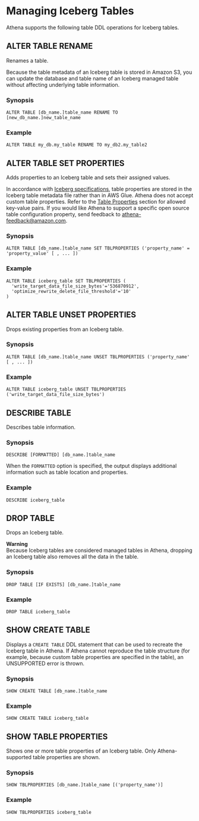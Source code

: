 # Managing Iceberg Tables<a name="querying-iceberg-managing-tables"></a>

Athena supports the following table DDL operations for Iceberg tables\.

## ALTER TABLE RENAME<a name="querying-iceberg-alter-table-rename"></a>

Renames a table\.

Because the table metadata of an Iceberg table is stored in Amazon S3, you can update the database and table name of an Iceberg managed table without affecting underlying table information\.

### Synopsis<a name="querying-iceberg-alter-table-rename-synopsis"></a>

```
ALTER TABLE [db_name.]table_name RENAME TO [new_db_name.]new_table_name
```

### Example<a name="querying-iceberg-alter-table-rename-example"></a>

```
ALTER TABLE my_db.my_table RENAME TO my_db2.my_table2
```

## ALTER TABLE SET PROPERTIES<a name="querying-iceberg-alter-table-set-properties"></a>

Adds properties to an Iceberg table and sets their assigned values\.

In accordance with [Iceberg specifications](https://iceberg.apache.org/#spec/#table-metadata-fields), table properties are stored in the Iceberg table metadata file rather than in AWS Glue\. Athena does not accept custom table properties\. Refer to the [Table Properties](querying-iceberg-creating-tables.md#querying-iceberg-table-properties) section for allowed key\-value pairs\. If you would like Athena to support a specific open source table configuration property, send feedback to [athena\-feedback@amazon\.com](mailto:athena-feedback@amazon.com)\.

### Synopsis<a name="querying-iceberg-alter-table-set-properties-synopsis"></a>

```
ALTER TABLE [db_name.]table_name SET TBLPROPERTIES ('property_name' = 'property_value' [ , ... ])
```

### Example<a name="querying-iceberg-alter-table-set-properties-example"></a>

```
ALTER TABLE iceberg_table SET TBLPROPERTIES (
  'write_target_data_file_size_bytes'='536870912', 
  'optimize_rewrite_delete_file_threshold'='10'
)
```

## ALTER TABLE UNSET PROPERTIES<a name="querying-iceberg-alter-table-unset-properties"></a>

Drops existing properties from an Iceberg table\.

### Synopsis<a name="querying-iceberg-alter-table-unset-properties-synopsis"></a>

```
ALTER TABLE [db_name.]table_name UNSET TBLPROPERTIES ('property_name' [ , ... ])
```

### Example<a name="querying-iceberg-alter-table-unset-properties-example"></a>

```
ALTER TABLE iceberg_table UNSET TBLPROPERTIES ('write_target_data_file_size_bytes')
```

## DESCRIBE TABLE<a name="querying-iceberg-describe-table"></a>

Describes table information\.

### Synopsis<a name="querying-iceberg-describe-table-synopsis"></a>

```
DESCRIBE [FORMATTED] [db_name.]table_name
```

When the `FORMATTED` option is specified, the output displays additional information such as table location and properties\.

### Example<a name="querying-iceberg-describe-table-example"></a>

```
DESCRIBE iceberg_table
```

## DROP TABLE<a name="querying-iceberg-drop-table"></a>

Drops an Iceberg table\.

**Warning**  
Because Iceberg tables are considered managed tables in Athena, dropping an Iceberg table also removes all the data in the table\.

### Synopsis<a name="querying-iceberg-drop-table-synopsis"></a>

```
DROP TABLE [IF EXISTS] [db_name.]table_name
```

### Example<a name="querying-iceberg-drop-table-example"></a>

```
DROP TABLE iceberg_table
```

## SHOW CREATE TABLE<a name="querying-iceberg-show-create-table"></a>

Displays a `CREATE TABLE` DDL statement that can be used to recreate the Iceberg table in Athena\. If Athena cannot reproduce the table structure \(for example, because custom table properties are specified in the table\), an UNSUPPORTED error is thrown\.

### Synopsis<a name="querying-iceberg-show-create-table-synopsis"></a>

```
SHOW CREATE TABLE [db_name.]table_name
```

### Example<a name="querying-iceberg-show-create-table-example"></a>

```
SHOW CREATE TABLE iceberg_table
```

## SHOW TABLE PROPERTIES<a name="querying-iceberg-show-table-properties"></a>

Shows one or more table properties of an Iceberg table\. Only Athena\-supported table properties are shown\.

### Synopsis<a name="querying-iceberg-show-table-properties-synopsis"></a>

```
SHOW TBLPROPERTIES [db_name.]table_name [('property_name')]
```

### Example<a name="querying-iceberg-show-table-properties-example"></a>

```
SHOW TBLPROPERTIES iceberg_table
```